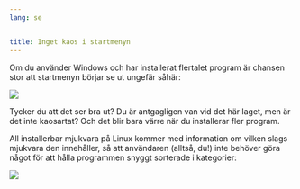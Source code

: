 ```yaml
---
lang: se


title: Inget kaos i startmenyn
---
```


Om du använder Windows och har installerat flertalet program är 
chansen stor att startmenyn börjar se ut ungefär såhär:

<img src="Images/windows_7_start_menu.png">

Tycker du att det ser bra ut? Du är antgagligen van vid det här 
laget, men är det inte kaosartat? Och det blir bara värre när du 
installerar fler program.

All installerbar mjukvara på Linux kommer med information om 
vilken slags mjukvara den innehåller, så att användaren (alltså, 
du!) inte behöver göra något för att hålla programmen snyggt sorterade 
i kategorier:

<img src="Images/categories_menu.png">





